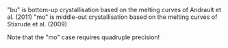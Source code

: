 "bu" is bottom-up crystallisation based on the melting curves of Andrault et al. (2011)
"mo" is middle-out crystallisation based on the melting curves of Stixrude et al. (2009)

Note that the "mo" case requires quadruple precision!
